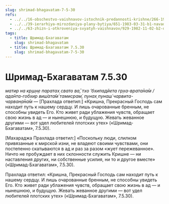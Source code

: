 ```yaml
---
slug: shrimad-bhagavatam-7-5-30
refs:
  - ../../16-obschestvo-vaishnavov-istochnik-predannosti-krishne/266-1983-11-13-b2-obshhenie-s-vajshnavami-put-iz-mira-zabluzhdenij-nastavleniya-prahlada.md
  - ../../39-ierarhiya-mirozdaniya-plany-bytiya/651-1983-03-31-b1-navadvipskij-ekspress-sleduet-bez-ostanovok.md
  - ../../63-zhizn-i-otkroveniya-svyatyh-vaishnavov/929-1982-11-02-b2-duhovnoe-tsarstvo-za-predelami-intellekta-istoriya-o-ramanudzhe-i-kureshe.md
tags:
  - title: Шримад-Бхагаватам
    slug: shrimad-bhagavatam
  - title: Шримад-Бхагаватам 7.5.30
    slug: shrimad-bhagavatam-7-5-30
---
```


# Шримад-Бхагаватам 7.5.30

*матир на кр̣ш̣н̣е паратах̣ свато ва̄, тхо ’бхипадйета гр̣ха-врата̄на̄м / ада̄нта-гобхир виш́ата̄м̇ тамисрам̇, пунах̣ пунаш́ чарвита-чарван̣а̄на̄м* — [Прахлада ответил:] «Кришна, Прекрасный Господь сам находит путь к нашему сердцу. И лишь очарованные бренным, не способны увидеть Его. Кто живет ради ублажения чувств, обращает свою жизнь в ад — и нынешнюю, и будущую. Жевать жеванное другими — вот удел любителей плотских утех» («Шримад-Бхагаватам», 7.5.30).

[Махараджа Прахлада ответил:] «Поскольку люди, слилком привязанные к мирской изни, не владеют своими чувствами, они постепенно скатываются в ад и раз за разом «жует пережеванное». Ничто не пробуждает в них склонности служить Кришне — ни наставления других, ни собственные усилия, ни то и другое вместе» («Шримад-Бхагаватам», 7.5.30).

Прахлада ответил: «Кришна, Прекрасный Господь сам находит путь к нашему сердцу. И лишь очарованные бренным, не способны увидеть Его. Кто живет ради ублажения чувств, обращает свою жизнь в ад — и нынешнюю, и будущую. Жевать жеванное другими — вот удел любителей плотских утех» («Шримад-Бхагаватам», 7.5.30).


